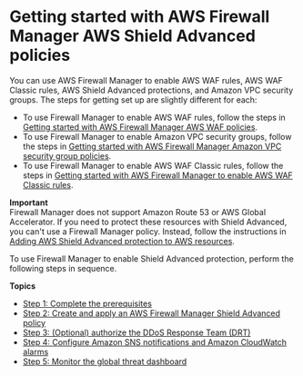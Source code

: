 # Getting started with AWS Firewall Manager AWS Shield Advanced policies<a name="getting-started-fms-shield"></a>

You can use AWS Firewall Manager to enable AWS WAF rules, AWS WAF Classic rules, AWS Shield Advanced protections, and Amazon VPC security groups\. The steps for getting set up are slightly different for each:
+ To use Firewall Manager to enable AWS WAF rules, follow the steps in [Getting started with AWS Firewall Manager AWS WAF policies](getting-started-fms.md)\. 
+ To use Firewall Manager to enable Amazon VPC security groups, follow the steps in [Getting started with AWS Firewall Manager Amazon VPC security group policies](getting-started-fms-security-group.md)\. 
+ To use Firewall Manager to enable AWS WAF Classic rules, follow the steps in [Getting started with AWS Firewall Manager to enable AWS WAF Classic rules](classic-getting-started-fms.md)\. 

**Important**  
Firewall Manager does not support Amazon Route 53 or AWS Global Accelerator\. If you need to protect these resources with Shield Advanced, you can't use a Firewall Manager policy\. Instead, follow the instructions in [Adding AWS Shield Advanced protection to AWS resources](configure-new-protection.md)\.

 To use Firewall Manager to enable Shield Advanced protection, perform the following steps in sequence\. 

**Topics**
+ [Step 1: Complete the prerequisites](complete-prereq-fms-shield.md)
+ [Step 2: Create and apply an AWS Firewall Manager Shield Advanced policy](get-started-fms-shield-create-security-policy.md)
+ [Step 3: \(Optional\) authorize the DDoS Response Team \(DRT\)](get-started-fms-shield-authorize-DRT.md)
+ [Step 4: Configure Amazon SNS notifications and Amazon CloudWatch alarms](get-started-fms-shield-cloudwatch.md)
+ [Step 5: Monitor the global threat dashboard](get-started-fms-shield-monitor-global-dashboard.md)